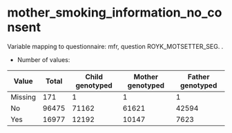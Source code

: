 # mother_smoking_information_no_consent
Variable mapping to questionnaire: mfr, question ROYK_MOTSETTER_SEG.
.
- Number of values:

| Value | Total | Child genotyped | Mother genotyped | Father genotyped |
| ----- | ----- | --------------- | ---------------- | ---------------- |
| Missing | 171 | 1 | 1 | 1 |
| No | 96475 | 71162 | 61621 |42594 |
| Yes | 16977 | 12192 | 10147 |7623 |



